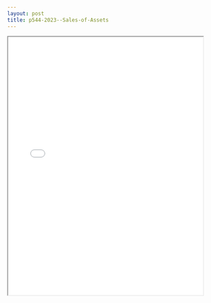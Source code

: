 ```yaml
---
layout: post
title: p544-2023--Sales-of-Assets
---
```


<div class="pdf-container">
<iframe src="/ea/_pdf-2-md/p544-2023--Sales-of-Assets.pdf" height="600" width="90%" allowFullScreen="true"></iframe>
</div>

